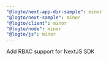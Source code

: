 ```yaml
---
"@logto/next-app-dir-sample": minor
"@logto/next-sample": minor
"@logto/client": minor
"@logto/node": minor
"@logto/js": minor
---
```


Add RBAC support for NextJS SDK
